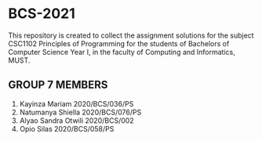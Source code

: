 # BCS-2021
This repository is created to collect the assignment solutions for the subject CSC1102 Principles of Programming for the students of Bachelors of Computer Science Year I, in the faculty of Computing and Informatics, MUST.

## GROUP 7 MEMBERS
1. Kayinza Mariam 2020/BCS/036/PS
2. Natumanya Shiella 2020/BCS/076/PS
3. Alyao Sandra Otwili 2020/BCS/002
4. Opio Silas 2020/BCS/058/PS
